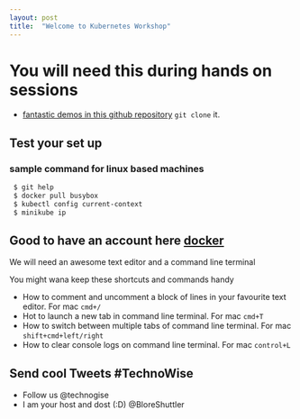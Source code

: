 ```yaml
---
layout: post
title:  "Welcome to Kubernetes Workshop"
---
```


# You will need this during hands on sessions
 
 - [fantastic demos in this github repository](https://github.com/shadjac/letscook.git) 
   `git clone` it.

## Test your set up
 ### sample command for linux based machines
 ```sh
  $ git help
  $ docker pull busybox
  $ kubectl config current-context
  $ minikube ip
```

## Good to have an account here [docker](https://hub.docker.com)

We will need an awesome text editor and a command line terminal

You might wana keep these shortcuts and commands handy

- How to comment and uncomment a block of lines in your favourite text editor. For mac `cmd+/`
- Hot to launch a new tab in command line terminal. For mac `cmd+T`
- How to switch between multiple tabs of command line terminal. For mac `shift+cmd+left/right`
- How to clear console logs on command line terminal. For mac `control+L`

## Send cool Tweets #TechnoWise
-  Follow us @technogise 
-  I am your host and dost (:D) @BloreShuttler
